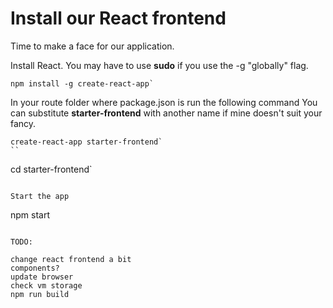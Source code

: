 # Install our React frontend

Time to make a face for our application.

Install React. You may have to use **sudo** if you use the -g "globally" flag. 
```
npm install -g create-react-app`
```

In your route folder where package.json is run the following command
You can substitute **starter-frontend** with another name if mine doesn't suit your fancy. 
```
create-react-app starter-frontend`
``
```
cd starter-frontend`
```

Start the app 
```
npm start
```

TODO:

change react frontend a bit
components?
update browser
check vm storage
npm run build


